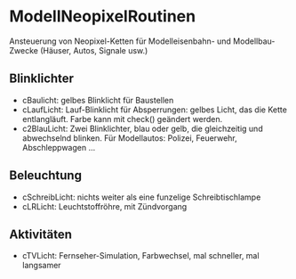 # ModellNeopixelRoutinen
 Ansteuerung von Neopixel-Ketten für Modelleisenbahn- und Modellbau-Zwecke (Häuser, Autos, Signale usw.)

## Blinklichter
- cBaulicht:   gelbes Blinklicht für Baustellen
- cLaufLicht:  Lauf-Blinklicht für Absperrungen: gelbes Licht, das die Kette entlangläuft. Farbe kann mit check() geändert werden.
- c2BlauLicht: Zwei Blinklichter, blau oder gelb, die gleichzeitig und abwechselnd blinken. Für Modellautos: Polizei, Feuerwehr, Abschleppwagen ...

## Beleuchtung
- cSchreibLicht: nichts weiter als eine funzelige Schreibtischlampe 
- cLRLicht:      Leuchtstoffröhre, mit Zündvorgang

## Aktivitäten
- cTVLicht: Fernseher-Simulation, Farbwechsel, mal schneller, mal langsamer
